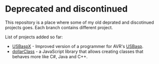 # Deprecated and discontinued

This repository is a place where some of my old deprated and discotinued projects goes. Each branch contains different project.

List of projects added so far:
 - [USBaspX](https://github.com/kildom/deprecated/tree/USBaspX) - Improved version of a programmer for AVR's [USBasp](http://www.fischl.de/usbasp/).
 - [dollarClass](https://github.com/kildom/deprecated/tree/dollarClass) - a JavaScript library that allows creating classes that behaves more like C#, Java and C++.
